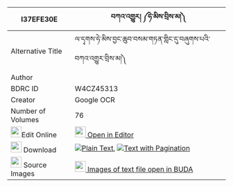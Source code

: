 |I37EFE30E|བཀའ་འགྱུར། ༼ཧེ་མིས་བྲིས་མ།༽ 
| --- | --- 
|Alternative Title |ལ་དྭགས་ཧེ་མིས་བྱང་ཆུབ་བསམ་གཏན་གླིང་དུ་བཞུགས་པའི་བཀའ་འགྱུར་བྲིས་མ།༽
|Author | 
|BDRC ID | W4CZ45313
|Creator | Google OCR
|Number of Volumes| 76
|<img width="25" src="https://img.icons8.com/color/25/000000/edit-property.png">Edit Online| [<img width="25" src="https://avatars.githubusercontent.com/u/45091458?s=200&v=4"> Open in Editor](http://editor.openpecha.org/I37EFE30E)
|<img width="25" src="https://img.icons8.com/fluent/48/000000/download-2.png"/>  Download | [![](https://img.icons8.com/color/20/000000/txt.png)Plain Text](https://github.com/Openpecha/I37EFE30E/releases/download/v2/kagyur_he_mi_sa_drima_plain_I37EFE30E.zip), [![](https://img.icons8.com/color/20/000000/txt.png)Text with Pagination](https://github.com/Openpecha/I37EFE30E/releases/download/v2/kagyur_he_mi_sa_drima_pages_I37EFE30E.zip)
|<img width="25" src="https://img.icons8.com/plasticine/100/000000/pictures-folder.png"/>  Source Images | [<img width="25" src="https://library.bdrc.io/icons/BUDA-small.svg"> Images of text file open in BUDA](https://library.bdrc.io/show/bdr:W4CZ45313)